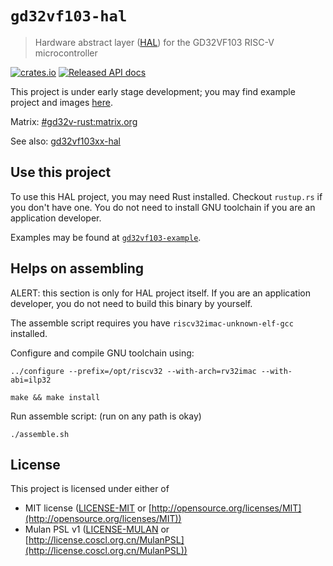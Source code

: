 # `gd32vf103-hal`

> Hardware abstract layer ([HAL]) for the GD32VF103 RISC-V microcontroller

[HAL]: https://crates.io/crates/embedded-hal

[![crates.io](https://img.shields.io/crates/v/gd32vf103-hal.svg)](https://crates.io/crates/gd32vf103-hal)
[![Released API docs](https://docs.rs/gd32vf103-hal/badge.svg)](https://docs.rs/gd32vf103-hal)

This project is under early stage development; you may find example project and images [here](https://github.com/luojia65/example-gd32vf103).

Matrix: [#gd32v-rust:matrix.org](https://matrix.to/#/#gd32v-rust:matrix.org)

See also: [gd32vf103xx-hal](https://github.com/riscv-rust/gd32vf103xx-hal)

## Use this project

To use this HAL project, you may need Rust installed. Checkout `rustup.rs` if you don't have one.
You do not need to install GNU toolchain if you are an application developer.

Examples may be found at [`gd32vf103-example`](https://github.com/gd32v-rust/gd32vf103-exmpale).

## Helps on assembling

ALERT: this section is only for HAL project itself. If you are an application developer, you do not
need to build this binary by yourself.

The assemble script requires you have `riscv32imac-unknown-elf-gcc` installed.

Configure and compile GNU toolchain using:

```shell
../configure --prefix=/opt/riscv32 --with-arch=rv32imac --with-abi=ilp32
```

```shell
make && make install
```

Run assemble script: (run on any path is okay)

```shell
./assemble.sh
```

## License

This project is licensed under either of

- MIT license ([LICENSE-MIT](LICENSE-MIT) or [http://opensource.org/licenses/MIT](http://opensource.org/licenses/MIT))
- Mulan PSL v1 ([LICENSE-MULAN](LICENSE-MULAN) or [http://license.coscl.org.cn/MulanPSL](http://license.coscl.org.cn/MulanPSL))
